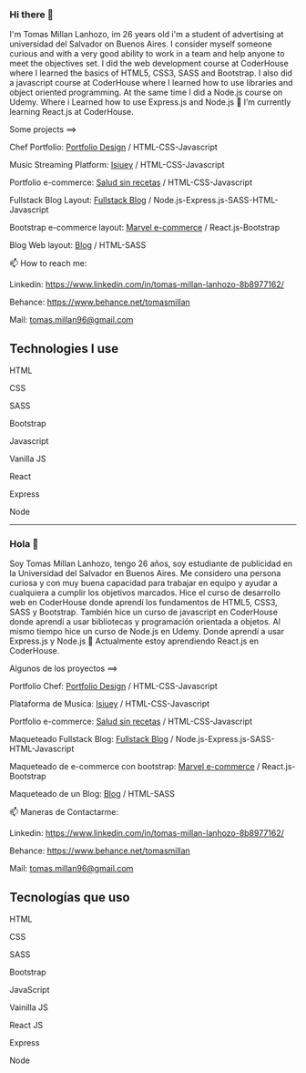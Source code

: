 ### Hi there 👋
I'm Tomas Millan Lanhozo, im 26 years old i'm a student of advertising at universidad del Salvador on Buenos Aires. 
I consider myself someone curious and with a very good ability to work in a team and help anyone to meet the objectives set.
I did the web development course at CoderHouse where I learned the basics of HTML5, CSS3, SASS and Bootstrap.
I also did a javascript course at CoderHouse where I learned how to use libraries and object oriented programming.
At the same time I did a Node.js course on Udemy. Where i Learned how to use Express.js and Node.js
🌱 I’m currently learning React.js at CoderHouse. 

Some projects ==> 

Chef Portfolio:  [Portfolio Design](https://tomasmillan.github.io/Portfolio-Cocinero/#) / HTML-CSS-Javascript

Music Streaming Platform: [Isiuey](https://isiuey.org) / HTML-CSS-Javascript

Portfolio e-commerce: [Salud sin recetas](https://tomasmillan.github.io/e-commerce-portfolio/) / HTML-CSS-Javascript

Fullstack Blog Layout: [Fullstack Blog](https://fullstackblog-tomi.herokuapp.com/) / Node.js-Express.js-SASS-HTML-Javascript

Bootstrap e-commerce layout: [Marvel e-commerce](https://peaceful-moonbeam-d3784f.netlify.app/) / React.js-Bootstrap

Blog Web layout: [Blog](https://tomasmillan.github.io/Blog-Portfolio/) / HTML-SASS


📫 How to reach me:

Linkedin: https://www.linkedin.com/in/tomas-millan-lanhozo-8b8977162/

Behance: https://www.behance.net/tomasmillan

Mail: tomas.millan96@gmail.com

## Technologies I use

 HTML
 
 CSS
 
 SASS
 
 Bootstrap
 
 Javascript
 
  Vanilla JS 
  
  React
  
  Express
  
  Node
  
  ----------------------------------------------------
  ### Hola 👋
Soy Tomas Millan Lanhozo, tengo 26 años, soy estudiante de publicidad en la Universidad del Salvador en Buenos Aires.
Me considero una persona curiosa y con muy buena capacidad para trabajar en equipo y ayudar a cualquiera a cumplir los objetivos marcados.
Hice el curso de desarrollo web en CoderHouse donde aprendí los fundamentos de HTML5, CSS3, SASS y Bootstrap.
También hice un curso de javascript en CoderHouse donde aprendí a usar bibliotecas y programación orientada a objetos.
Al mismo tiempo hice un curso de Node.js en Udemy. Donde aprendí a usar Express.js y Node.js
🌱 Actualmente estoy aprendiendo React.js en CoderHouse.

Algunos de los proyectos ==> 

Portfolio Chef:  [Portfolio Design](https://tomasmillan.github.io/Portfolio-Cocinero/#) / HTML-CSS-Javascript

Plataforma de Musica: [Isiuey](https://isiuey.org) / HTML-CSS-Javascript

Portfolio e-commerce: [Salud sin recetas](https://tomasmillan.github.io/e-commerce-portfolio/) / HTML-CSS-Javascript

Maqueteado Fullstack Blog: [Fullstack Blog](https://fullstackblog-tomi.herokuapp.com/) / Node.js-Express.js-SASS-HTML-Javascript

Maqueteado de e-commerce con bootstrap: [Marvel e-commerce](https://peaceful-moonbeam-d3784f.netlify.app/) / React.js-Bootstrap

Maqueteado de un Blog: [Blog](https://tomasmillan.github.io/Blog-Portfolio/) / HTML-SASS


📫 Maneras de Contactarme:

Linkedin: https://www.linkedin.com/in/tomas-millan-lanhozo-8b8977162/

Behance: https://www.behance.net/tomasmillan

Mail: tomas.millan96@gmail.com

## Tecnologías que uso

 HTML
 
 CSS
 
 SASS
 
 Bootstrap
 
 JavaScript
 
  Vainilla JS
  
  React JS
  
  Express
  
  Node


<!--
**tomasmillan/tomasmillan** is a ✨ _special_ ✨ repository because its `README.md` (this file) appears on your GitHub profile.

Here are some ideas to get you started:

- 🔭 I’m currently working on ...
- 🌱 I’m currently learning ...
- 👯 I’m looking to collaborate on ...
- 🤔 I’m looking for help with ...
- 💬 Ask me about ...
- 📫 How to reach me: ...
- 😄 Pronouns: ...
- ⚡ Fun fact: ...
-->
